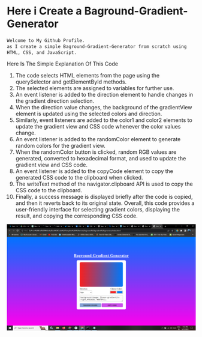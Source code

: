 
# Here i Create a Baground-Gradient-Generator

```
Welcome to My Github Profile.
as I create a simple Baground-Gradient-Generator from scratch using HTML, CSS, and JavaScript.
```
Here Is The Simple Explanation Of This Code

1) The code selects HTML elements from the page using the querySelector and getElementById methods.
2) The selected elements are assigned to variables for further use.
3) An event listener is added to the direction element to handle changes in the gradient direction selection.
4) When the direction value changes, the background of the gradientView element is updated using the selected colors and direction.
5) Similarly, event listeners are added to the color1 and color2 elements to update the gradient view and CSS code whenever the color values change.
6) An event listener is added to the randomColor element to generate random colors for the gradient view.
7) When the randomColor button is clicked, random RGB values are generated, converted to hexadecimal format, and used to update the gradient view and CSS code.
8) An event listener is added to the copyCode element to copy the generated CSS code to the clipboard when clicked.
9) The writeText method of the navigator.clipboard API is used to copy the CSS code to the clipboard.
10) Finally, a success message is displayed briefly after the code is copied, and then it reverts back to its original state.
  Overall, this code provides a user-friendly interface for selecting gradient colors, displaying the result, and copying the corresponding CSS code.

![image](https://github.com/ParagUnhale1998/Baground-Gradient-Generator/blob/main/Thumbnail.png)
